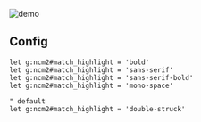 ![demo](https://user-images.githubusercontent.com/4538941/42069484-afef85f0-7b84-11e8-9f9b-279ddc932374.png)

## Config

```vim
let g:ncm2#match_highlight = 'bold'
let g:ncm2#match_highlight = 'sans-serif'
let g:ncm2#match_highlight = 'sans-serif-bold'
let g:ncm2#match_highlight = 'mono-space'

" default
let g:ncm2#match_highlight = 'double-struck'
```

